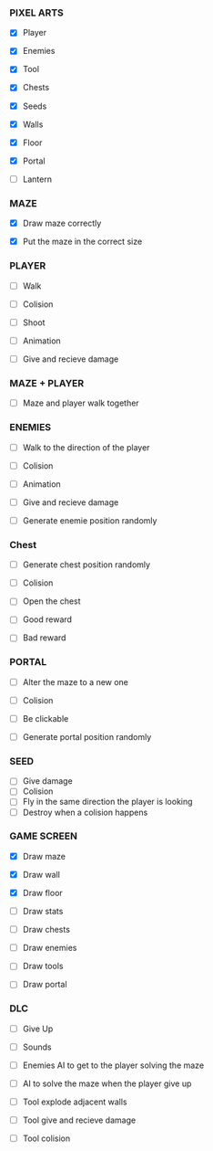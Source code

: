 ### PIXEL ARTS

- [x] Player
- [x] Enemies
- [x] Tool
- [x] Chests
- [x] Seeds
- [x] Walls
- [x] Floor
- [x] Portal
- [ ] Lantern


### MAZE
- [X] Draw maze correctly
- [X] Put the maze in the correct size


### PLAYER

- [ ] Walk
- [ ] Colision
- [ ] Shoot
- [ ] Animation
- [ ] Give and recieve damage


### MAZE + PLAYER
- [ ] Maze and player walk together


### ENEMIES

- [ ] Walk to the direction of the player
- [ ] Colision
- [ ] Animation
- [ ] Give and recieve damage
- [ ] Generate enemie position randomly


### Chest

- [ ] Generate chest position randomly
- [ ] Colision
- [ ] Open the chest
- [ ] Good reward
- [ ] Bad reward


### PORTAL

- [ ] Alter the maze to a new one
- [ ] Colision
- [ ] Be clickable
- [ ] Generate portal position randomly


### SEED

- [ ] Give damage
- [ ] Colision
- [ ] Fly in the same direction the player is looking
- [ ] Destroy when a colision happens

### GAME SCREEN

- [x] Draw maze
- [x] Draw wall
- [x] Draw floor
- [ ] Draw stats
- [ ] Draw chests
- [ ] Draw enemies
- [ ] Draw tools
- [ ] Draw portal


### DLC

- [ ] Give Up
- [ ] Sounds
- [ ] Enemies AI to get to the player solving the maze
- [ ] AI to solve the maze when the player give up
- [ ] Tool explode adjacent walls
- [ ] Tool give and recieve damage
- [ ] Tool colision

